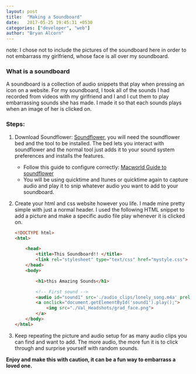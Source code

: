 ```yaml
---
layout: post
title:  "Making a Soundboard"
date:   2017-05-25 19:45:31 +0530
categories: ["developer", "web"]
author: "Bryan Alcorn"
---
```


note: I chose not to include the pictures of the soundboard here in order to not embarrass my girlfriend, whose face is all over my soundboard.

### What is a soundboard

A soundboard is a collection of audio snippets that play when pressing an icon on a website. For my soundboard, I took all of the sounds I had recorded from videos with my girlfriend and I and I cut them to play embarrassing sounds she has made. I made it so that each sounds plays when an image of her is clicked on.

### Steps:

1. Download Soundflower: [Soundflower](https://github.com/mattingalls/Soundflower), you will need the soundflower bed and the tool to be installed. The bed lets you interact with soundflower and the normal tool just adds it to your sound system preferences and installs the features.

    * Follow this guide to configure correctly: [Macworld Guide to soundflower](http://www.macworld.com/article/1159440/software-graphics/soundflower-capture.html)
    * You will be using quicktime and Itunes or quicktime again to capture audio and play it to snip whatever audio you want to add to your soundboard.

2. Create your html and css website however you life. I made mine pretty simple with just a normal header. I used the following HTML snippet to add a picture and make a specific audio file play whenever it is clicked on.

    ```html
    <!DOCTYPE html>
    <html>

        <head>
            <title>This Soundboard!! </title>
            <link rel="stylesheet" type="text/css" href="mystyle.css">
        </head>
        <body>

            <h1>this Amazing Sounds</h1>

            <!-- First sound -->
            <audio id="sound1" src='./audio_clips/lonely_song.m4a' preload="auto"></audio>
            <a onclick="document.getElementById('sound1').play();">
                <img src="./Val_Headshots/grad_face.png">
            </a>
        </body>
    </html>
    ```

3. Keep repeating the picture and audio setup for as many audio clips you can find and want to add. The more audio, the more fun it is to click through and surprise yourself with random sounds. 

**Enjoy and make this with caution, it can be a fun way to embarrass a loved one.**
